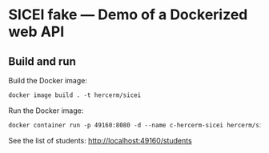 # SICEI fake — Demo of a Dockerized web API

## Build and run

Build the Docker image:

```txt
docker image build . -t hercerm/sicei
```

Run the Docker image:

```txt
docker container run -p 49160:8080 -d --name c-hercerm-sicei hercerm/sicei
```

See the list of students: <http://localhost:49160/students>
